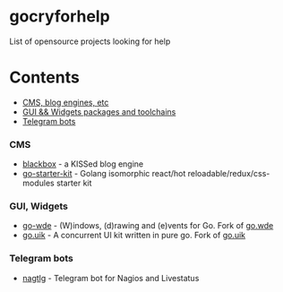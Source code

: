 # gocryforhelp
List of opensource projects looking for help

# Contents
  - [CMS, blog engines, etc](#cms)
  - [GUI && Widgets packages and toolchains](#gui-widgets)
  - [Telegram bots](#telegram-bots)


### CMS

* [blackbox](https://github.com/ninedraft/blackbox) - a KISSed blog engine
* [go-starter-kit](https://github.com/olebedev/go-starter-kit) - Golang isomorphic react/hot reloadable/redux/css-modules starter kit


### GUI, Widgets

* [go-wde](https://github.com/kirillDanshin/go-wde) - (W)indows, (d)rawing and (e)vents for Go. Fork of [go.wde](https://github.com/skelterjohn/go.wde)
* [go.uik](https://github.com/kirillDanshin/go.uik) - A concurrent UI kit written in pure go. Fork of [go.uik](https://github.com/skelterjohn/go.uik)

### Telegram bots
* [nagtlg](https://github.com/diphost/nagtlg/) - Telegram bot for Nagios and Livestatus 

